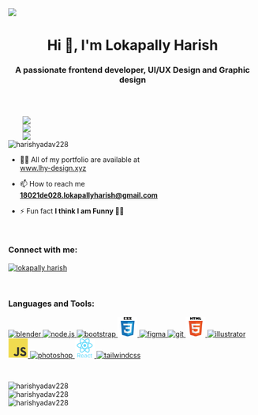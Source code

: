 

  
  <img src="https://erasebg.org/media/uploads/wp2757868-wallpaper-gif.gif">
  



 



<h1 align="center">Hi 👋, I'm Lokapally Harish</h1>
<h3 align="center">A passionate frontend developer, UI/UX Design and Graphic design</h3>


<br/>
<br/>
<p> 
<img align="right" src="https://user-images.githubusercontent.com/74038190/225813708-98b745f2-7d22-48cf-9150-083f1b00d6c9.gif" width="475">
<img align="right" src="https://www.ntc.edu/sites/default/files/styles/full_width_16_9/public/2021-06/web-design-header.jpg?itok=4d7TmUMl" width="475">
<img align="right" src="https://training.polytropicservices.com/assets/img/webDesign.jpg" width="475">

  <p/>







<p align="left"> <img src="https://komarev.com/ghpvc/?username=harishyadav228&label=Profile%20views&color=0e75b6&style=flat" alt="harishyadav228" /> </p>

- 👨‍💻 All of my portfolio are available at <br/> www.lhy-design.xyz

- 📫 How to reach me  <br/> **18021de028.lokapallyharish@gmail.com**

- ⚡ Fun fact **I think I am Funny 🤷‍♂️** 

<br/>

<h3 align="left">Connect with me:</h3>
<p align="left">
<a href="https://linkedin.com/in/harishyadav228/" target="blank"><img align="center" src="https://raw.githubusercontent.com/rahuldkjain/github-profile-readme-generator/master/src/images/icons/Social/linked-in-alt.svg" alt="lokapally harish" height="30" width="40" /></a>
</p>

<br/>

<h3 align="left">Languages and Tools:</h3>

<p align="left">  
 <a href="https://www.blender.org/" target="_blank" rel="noreferrer"> 
  <img src="https://download.blender.org/branding/community/blender_community_badge_white.svg" alt="blender" width="40" height="40"/> 
 </a> 
   <a href="https://nodejs.org/en" target="_blank" rel="noreferrer"> 
  <img src="https://www.svgrepo.com/show/376337/node-js.svg" alt="node.js" width="40" height="40"/> 
 </a> 
 <a href="https://getbootstrap.com" target="_blank" rel="noreferrer"> 
  <img src="https://upload.wikimedia.org/wikipedia/commons/b/b2/Bootstrap_logo.svg" alt="bootstrap" width="40" height="40"/> 
 </a> 
 <a href="https://www.w3schools.com/css/" target="_blank" rel="noreferrer"> 
  <img src="https://raw.githubusercontent.com/devicons/devicon/master/icons/css3/css3-original-wordmark.svg" alt="css3" width="40" height="40"/> 
 </a> 
 <a href="https://www.figma.com/" target="_blank" rel="noreferrer"> 
  <img src="https://www.vectorlogo.zone/logos/figma/figma-icon.svg" alt="figma" width="40" height="40"/>
 </a> 
 <a href="https://git-scm.com/" target="_blank" rel="noreferrer"> 
  <img src="https://www.vectorlogo.zone/logos/git-scm/git-scm-icon.svg" alt="git" width="40" height="40"/> 
 </a>
 <a href="https://www.w3.org/html/" target="_blank" rel="noreferrer"> 
  <img src="https://raw.githubusercontent.com/devicons/devicon/master/icons/html5/html5-original-wordmark.svg" alt="html5" width="40" height="40"/> 
 </a> 
 <a href="https://www.adobe.com/in/products/illustrator.html" target="_blank" rel="noreferrer">
  <img src="https://www.vectorlogo.zone/logos/adobe_illustrator/adobe_illustrator-icon.svg" alt="illustrator" width="40" height="40"/> 
 </a>
 <a href="https://developer.mozilla.org/en-US/docs/Web/JavaScript" target="_blank" rel="noreferrer"> 
  <img src="https://raw.githubusercontent.com/devicons/devicon/master/icons/javascript/javascript-original.svg" alt="javascript" width="40" height="40"/>
 </a> 
<a href="https://www.photoshop.com/en" target="_blank" rel="noreferrer"> 
 <img src="https://upload.wikimedia.org/wikipedia/commons/thumb/9/92/Adobe_Photoshop_CS6_icon.svg/1200px-Adobe_Photoshop_CS6_icon.svg.png" alt="photoshop" width="40" height="40"/> 
</a> 
 <a href="https://reactjs.org/" target="_blank" rel="noreferrer"> 
  <img src="https://raw.githubusercontent.com/devicons/devicon/master/icons/react/react-original-wordmark.svg" alt="react" width="40" height="40"/>
 </a>
  <a href="https://tailwindcss.com/" target="_blank" rel="noreferrer"> 
  <img src="https://upload.wikimedia.org/wikipedia/commons/thumb/d/d5/Tailwind_CSS_Logo.svg/1024px-Tailwind_CSS_Logo.svg.png?20230715030042" alt="tailwindcss" width="40" height="40"/>
 </a>
 </p>

<br/>

<p>
<img align="left" src="https://github-readme-stats.vercel.app/api/top-langs?username=harishyadav228&show_icons=true&locale=en&layout=compact" alt="harishyadav228" width="320" />
<img align="left" src="https://github-readme-stats.vercel.app/api?username=harishyadav228&show_icons=true&locale=en" alt="harishyadav228" width="320" />
<img align="left" src="https://github-readme-streak-stats.herokuapp.com/?user=harishyadav228&" alt="harishyadav228" width="320" />
</p>


